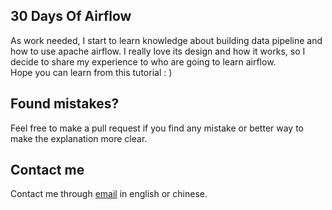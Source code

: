 30 Days Of Airflow
------------
As work needed, I start to learn knowledge about building data pipeline and how to use apache airflow. I really love its design and how it works, so I decide to share my experience to who are going to learn airflow.
<br>
Hope you can learn from this tutorial : )


Found mistakes?
------------
Feel free to make a pull request if you find any mistake or better way to make the explanation more clear.

Contact me
------------
Contact me through
[email](mailto:muller79924@gmail.com)
in english or chinese.

